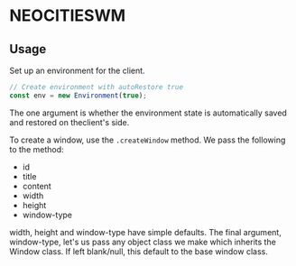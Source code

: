 # NEOCITIESWM

## Usage

Set up an environment for the client.

```Javascript
// Create environment with autoRestore true
const env = new Environment(true);
```

The one argument is whether the environment state is automatically saved and restored on theclient's side.

To create a window, use the ```.createWindow``` method. We pass the following to the method:
- id 
- title 
- content 
- width 
- height
- window-type

width, height and window-type have simple defaults. The final argument, window-type, let's us pass any object class we make which inherits the Window class. If left blank/null, this default to the base window class.

